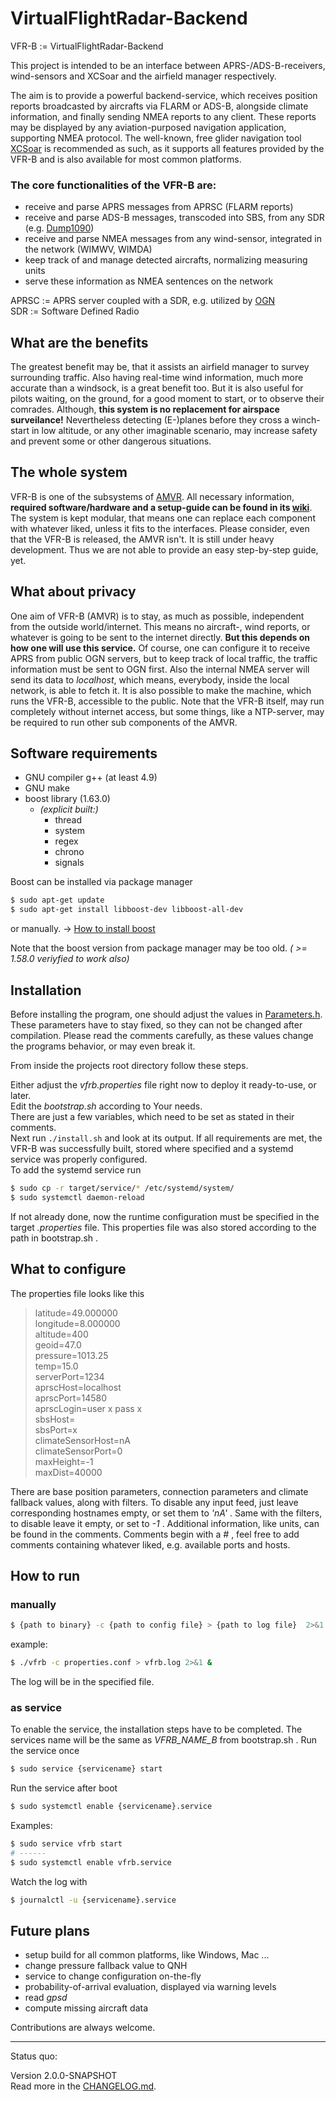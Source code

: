 # VirtualFlightRadar-Backend

VFR-B := VirtualFlightRadar-Backend

This project is intended to be an interface between APRS-/ADS-B-receivers, wind-sensors and XCSoar and the airfield manager respectively.

The aim is to provide a powerful backend-service, which receives position reports broadcasted by aircrafts via FLARM or ADS-B, alongside climate information,
and finally sending NMEA reports to any client. These reports may be displayed by any aviation-purposed navigation application, supporting NMEA protocol.
The well-known, free glider navigation tool [XCSoar](https://www.xcsoar.org/) is recommended as such, as it supports all features provided by the VFR-B
and is also available for most common platforms.

### The core functionalities of the VFR-B are:

+ receive and parse APRS messages from APRSC (FLARM reports)
+ receive and parse ADS-B messages, transcoded into SBS, from any SDR (e.g. [Dump1090](https://github.com/antirez/dump1090))
+ receive and parse NMEA messages from any wind-sensor, integrated in the network (WIMWV, WIMDA)
+ keep track of and manage detected aircrafts, normalizing measuring units
+ serve these information as NMEA sentences on the network

APRSC := APRS server coupled with a SDR, e.g. utilized by [OGN](http://wiki.glidernet.org/ "Open Glider Network")  
SDR := Software Defined Radio

## What are the benefits

The greatest benefit may be, that it assists an airfield manager to survey surrounding traffic.
Also having real-time wind information, much more accurate than a windsock, is a great benefit too.
But it is also useful for pilots waiting, on the ground, for a good moment to start, or to observe their comrades.
Although, **this system is no replacement for airspace surveilance!**
Nevertheless detecting (E-)planes before they cross a winch-start in low altitude, or any other imaginable scenario,
may increase safety and prevent some or other dangerous situations.

## The whole system

VFR-B is one of the subsystems of [AMVR](https://github.com/rueckwaertsflieger/AMVR).
All necessary information, **required software/hardware and a setup-guide can be found in its [wiki](https://github.com/rueckwaertsflieger/AMVR/wiki)**.
The system is kept modular, that means one can replace each component with whatever liked, unless it fits to the interfaces.
Please consider, even that the VFR-B is released, the AMVR isn't.
It is still under heavy development. Thus we are not able to provide an easy step-by-step guide, yet.

## What about privacy

One aim of VFR-B (AMVR) is to stay, as much as possible, independent from the outside world/internet.
This means no aircraft-, wind reports, or whatever is going to be sent to the internet directly.
**But this depends on how one will use this service.**
Of course, one can configure it to receive APRS from public OGN servers,
but to keep track of local traffic, the traffic information must be sent to OGN first.
Also the internal NMEA server will send its data to *localhost*, which means, everybody, inside the local network, is able to fetch it.
It is also possible to make the machine, which runs the VFR-B, accessible to the public.
Note that the VFR-B itself, may run completely without internet access, but some things, like a NTP-server,
may be required to run other sub components of the AMVR.

## Software requirements

+ GNU compiler g++ (at least 4.9)
+ GNU make
+ boost library (1.63.0)
  + *(explicit built:)*
    + thread
    + system
    + regex
    + chrono
    + signals

Boost can be installed via package manager

```bash
$ sudo apt-get update
$ sudo apt-get install libboost-dev libboost-all-dev
```

or manually. -> [How to install boost](http://www.boost.org/doc/libs/1_63_0/more/getting_started/index.html)

Note that the boost version from package manager may be too old. *( >= 1.58.0 veriyfied to work also)*

## Installation

Before installing the program, one should adjust the values in
[Parameters.h](https://github.com/Jarthianur/VirtualFlightRadar-Backend/blob/dev-2/src/util/Parameters.h).
These parameters have to stay fixed, so they can not be changed after compilation.
Please read the comments carefully, as these values change the programs behavior, or may even break it.

From inside the projects root directory follow these steps.

Either adjust the *vfrb.properties* file right now to deploy it ready-to-use, or later.  
Edit the *bootstrap.sh* according to Your needs.  
There are just a few variables, which need to be set as stated in their comments.  
Next run `./install.sh` and look at its output. If all requirements are met, the VFR-B was
successfully built, stored where specified and a systemd service was properly configured.  
To add the systemd service run

```bash
$ sudo cp -r target/service/* /etc/systemd/system/
$ sudo systemctl daemon-reload
```

If not already done, now the runtime configuration must be specified in the target *.properties* file.
This properties file was also stored according to the path in bootstrap.sh .

## What to configure

The properties file looks like this
>latitude=49.000000  
>longitude=8.000000  
>altitude=400  
>geoid=47.0  
>pressure=1013.25  
>temp=15.0  
>serverPort=1234  
>aprscHost=localhost  
>aprscPort=14580  
>aprscLogin=user x pass x  
>sbsHost=  
>sbsPort=x  
>climateSensorHost=nA  
>climateSensorPort=0  
>maxHeight=-1  
>maxDist=40000

There are base position parameters, connection parameters and climate fallback values, along with filters.
To disable any input feed, just leave corresponding hostnames empty, or set them to *'nA'* .
Same with the filters, to disable leave it empty, or set to *-1* .
Additional information, like units, can be found in the comments.
Comments begin with a *#* , feel free to add comments containing whatever liked, e.g. available ports and hosts.

## How to run

### manually

```bash
$ {path to binary} -c {path to config file} > {path to log file}  2>&1 &
```

example:

```bash
$ ./vfrb -c properties.conf > vfrb.log 2>&1 &
```

The log will be in the specified file.

### as service

To enable the service, the installation steps have to be completed.
The services name will be the same as *VFRB_NAME_B* from bootstrap.sh .
Run the service once

```bash
$ sudo service {servicename} start
```

Run the service after boot

```bash
$ sudo systemctl enable {servicename}.service
```

Examples:

```bash
$ sudo service vfrb start
# ------
$ sudo systemctl enable vfrb.service
```

Watch the log with

```bash
$ journalctl -u {servicename}.service
```

## Future plans

+ setup build for all common platforms, like Windows, Mac ...
+ change pressure fallback value to QNH
+ service to change configuration on-the-fly
+ probability-of-arrival evaluation, displayed via warning levels
+ read *gpsd*
+ compute missing aircraft data

Contributions are always welcome.

---
Status quo:

Version 2.0.0-SNAPSHOT  
Read more in the [CHANGELOG.md](https://github.com/Jarthianur/VirtualFlightRadar-Backend/blob/dev-2/CHANGELOG.md).